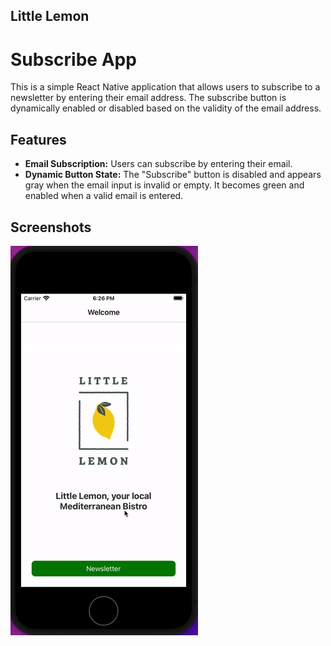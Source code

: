 ## Little Lemon

# Subscribe App

This is a simple React Native application that allows users to subscribe to a newsletter by entering their email address. The subscribe button is dynamically enabled or disabled based on the validity of the email address.

## Features

- **Email Subscription:** Users can subscribe by entering their email.
- **Dynamic Button State:** The "Subscribe" button is disabled and appears gray when the email input is invalid or empty. It becomes green and enabled when a valid email is entered.

## Screenshots

![alt text](little_lemon.gif)